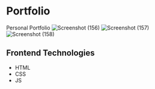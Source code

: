 # Portfolio
Personal Portfolio
![Screenshot (156)](https://github.com/Faluyi/Portfolio/assets/83612442/7ef0d8da-8482-4af6-9942-03a2703dbc62)
![Screenshot (157)](https://github.com/Faluyi/Portfolio/assets/83612442/6abe08d2-9e9e-4c04-a990-20ce01987c1d)
![Screenshot (158)](https://github.com/Faluyi/Portfolio/assets/83612442/dbfc4921-b915-4e1c-b9ec-a6d3a0f1e82a)

## Frontend Technologies
- HTML
- CSS
- JS
